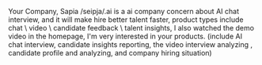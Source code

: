 Your Company, Sapia /seipja/.ai is a ai company concern about AI chat interview, and it will make hire better talent faster, product types include chat \ video \ candidate feedback \ talent insights, I also watched the demo video in the homepage, I'm very interested in your products. (include AI chat interview, candidate insights reporting, the video interview analyzing , candidate profile and analyzing, and company hiring situation)

